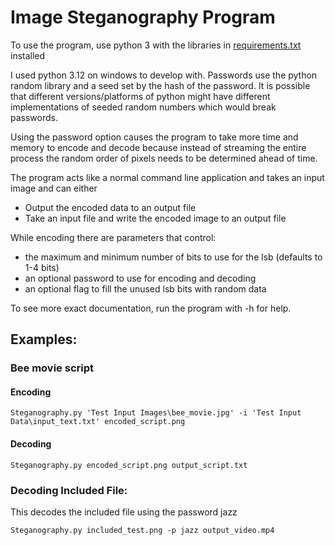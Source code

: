 # Image Steganography Program

To use the program, use python 3 with the libraries in [requirements.txt](requirements.txt) installed

I used python 3.12 on windows to develop with. 
Passwords use the python random library and a seed set by the hash of the password.
It is possible that different versions/platforms of python might have different implementations of seeded random numbers which would break passwords.


Using the password option causes the program to take more time and memory to encode and decode because instead of streaming the entire process
the random order of pixels needs to be determined ahead of time.


The program acts like a normal command line application and takes an input image and can either
 - Output the encoded data to an output file
 - Take an input file and write the encoded image to an output file

While encoding there are parameters that control: 
 - the maximum and minimum number of bits to use for the lsb (defaults to 1-4 bits)
 - an optional password to use for encoding and decoding
 - an optional flag to fill the unused lsb bits with random data

To see more exact documentation, run the program with -h for help.

## Examples:

### Bee movie script
#### Encoding
`Steganography.py 'Test Input Images\bee_movie.jpg' -i 'Test Input Data\input_text.txt' encoded_script.png`

#### Decoding
`Steganography.py encoded_script.png output_script.txt`


### Decoding Included File:
This decodes the included file using the password jazz

`Steganography.py included_test.png -p jazz output_video.mp4`

